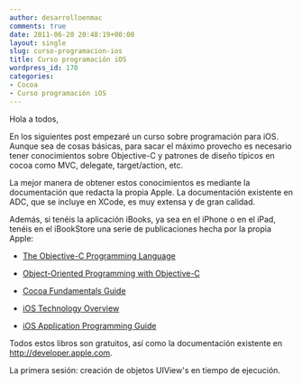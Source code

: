 ```yaml
---
author: desarrolloenmac
comments: true
date: 2011-06-20 20:48:19+00:00
layout: single
slug: curso-programacion-ios
title: Curso programación iOS
wordpress_id: 170
categories:
- Cocoa
- Curso programación iOS
---
```


Hola a todos,

En los siguientes post empezaré un curso sobre programación para iOS. Aunque sea de cosas básicas, para sacar el máximo provecho es necesario tener conocimientos sobre Objective-C y patrones de diseño típicos en cocoa como MVC, delegate, target/action, etc.

La mejor manera de obtener estos conocimientos es mediante la documentación que redacta la propia Apple. La documentación existente en ADC, que se incluye en XCode, es muy extensa y de gran calidad.

Además, si tenéis la aplicación iBooks, ya sea en el iPhone o en el iPad, tenéis en el iBookStore una serie de publicaciones hecha por la propia Apple:




  * [The Objective-C Programming Language](http://itunes.apple.com/es/book/the-objective-c-programming/id409922308?mt=11)


  * [Object-Oriented Programming with Objective-C](http://itunes.apple.com/es/book/object-oriented-programming/id409922309?mt=11)


  * [Cocoa Fundamentals Guide](http://itunes.apple.com/es/book/cocoa-fundamentals-guide/id409921412?mt=11)


  * [iOS Technology Overview ](http://itunes.apple.com/es/book/ios-technology-overview/id409921432?mt=11)


  * [iOS Application Programming Guide](http://itunes.apple.com/es/book/ios-application-programming/id409921492?mt=11)


Todos estos libros son gratuitos, así como la documentación existente en http://developer.apple.com.

La primera sesión: creación de objetos UIView's en tiempo de ejecución.
